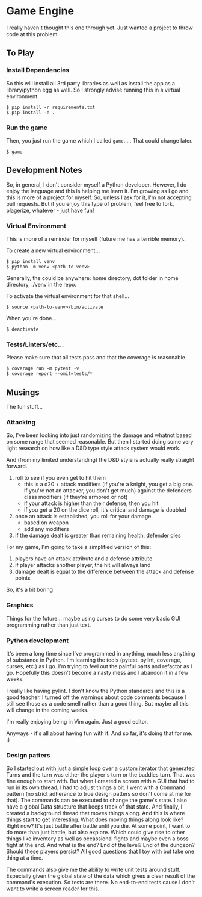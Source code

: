 # Game Engine

I really haven't thought this one through yet. Just wanted a project to throw code at this problem.

## To Play

### Install Dependencies

So this will install all 3rd party libraries as well as install the app as a library/python egg as well. So I strongly advise running this in a virtual environment.

```
$ pip install -r requirements.txt
$ pip install -e .
```

### Run the game

Then, you just run the game which I called `game`. ... That could change later.

```
$ game
```

## Development Notes

So, in general, I don't consider myself a Python developer. However, I do enjoy the language and this is helping me learn it. I'm growing as I go and this is more of a project for myself. So, unless I ask for it, I'm not accepting pull requests. But if you enjoy this type of problem, feel free to fork, plagerize, whatever - just have fun!

### Virtual Environment

This is more of a reminder for myself (future me has a terrible memory). 

To create a new virtual environment...
```
$ pip install venv
$ python -m venv <path-to-venv>
```

Generally, the <path-to-venv> could be anywhere: home directory, dot folder in home directory, ./venv in the repo.

To activate the virtual environment for that shell...
```
$ source <path-to-venv>/bin/activate
```

When you're done...
```
$ deactivate
```

### Tests/Linters/etc... 

Please make sure that all tests pass and that the coverage is reasonable.

```
$ coverage run -m pytest -v
$ coverage report --omit=tests/*
```

## Musings

The fun stuff...

### Attacking

So, I've been looking into just randomizing the damage and whatnot based on some range that seemed reasonable. But then I started doing some very light research on how like a D&D type style attack system would work. 

And (from my limited understanding) the D&D style is actually really straight forward. 
1. roll to see if you even get to hit them
   - this is a d20 + attack modifiers (if you're a knight, you get a big one. if you're not an attacker, you don't get much) against the defenders class modifiers (if they're armored or not)
   - if your attack is higher than their defense, then you hit
   - if you get a 20 on the dice roll, it's critical and damage is doubled
1. once an attack is established, you roll for your damage
   - based on weapon
   - add any modifiers
1. if the damage dealt is greater than remaining health, defender dies

For my game, I'm going to take a simplified version of this: 
1. players have an attack attribute and a defense attribute
1. if player attacks another player, the hit will always land
1. damage dealt is equal to the difference between the attack and defense points

So, it's a bit boring

### Graphics

Things for the future... maybe using curses to do some very basic GUI programming rather than just text.

### Python development

It's been a long time since I've programmed in anything, much less anything of substance in Python. I'm learning the tools (pytest, pylint, coverage, curses, etc.) as I go. I'm trying to feel out the painful parts and refactor as I go. Hopefully this doesn't become a nasty mess and I abandon it in a few weeks.

I really like having pylint. I don't know the Python standards and this is a good teacher. I turned off the warnings about code comments because I still see those as a code smell rather than a good thing. But maybe all this will change in the coming weeks.

I'm really enjoying being in Vim again. Just a good editor.

Anyways - it's all about having fun with it. And so far, it's doing that for me. :)

### Design patters

So I started out with just a simple loop over a custom iterator that generated Turns and the turn was either the player's turn or the baddies turn. That was fine enough to start with. But when I created a screen with a GUI that had to run in its own thread, I had to adjust things a bit. I went with a Command pattern (no strict adherance to true design patters so don't come at me for that). The commands can be executed to change the game's state. I also have a global Data structure that keeps track of that state. And finally, I created a background thread that moves things along. And this is where things start to get interesting. What does moving things along look like? Right now? It's just battle after battle until you die. At some point, I want to do more than just battle, but also explore. Which could give rise to other things like inventory as well as occassional fights and maybe even a boss fight at the end. And what is the end? End of the level? End of the dungeon? Should these players persist? All good questions that I toy with but take one thing at a time.

The commands also give me the ability to write unit tests around stuff. Especially given the global state of the data which gives a clear result of the command's execution. So tests are there. No end-to-end tests cause I don't want to write a screen reader for this.
